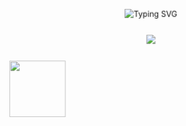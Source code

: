 <p align="center">
  <img src="https://readme-typing-svg.herokuapp.com?font=Source+Code+Pro&size=24&color=1DCB51&background=000000&center=true&vCenter=true&multiline=true&width=846&height=120&lines=Wake+Up,+Neo...;Follow+the+white+rabbit.;Knock%2C+knock" alt="Typing SVG"/>
</p>

##

<p align="center">
<img src="https://github-readme-stats.vercel.app/api/top-langs/?username=anuraghazra&hide_progress=true"/>
</p>

##

<div align="left">
<a href="https://www.youtube.com/watch?v=nHXRMIwpW_Y"><img src="https://staticctf.akamaized.net/J3yJr34U2pZ2Ieem48Dwy9uqj5PNUQTn/ddbVCPckfGhyyTPslkj34/98645030244a2eea96ec23329a146a94/wd2-ubicom-hero-logo-stacked-white.png" width="100px"><a/>
  <div/>
